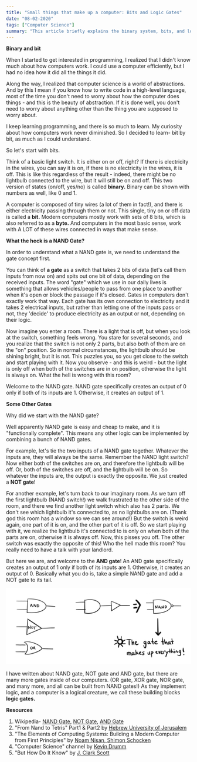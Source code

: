 ```yaml
---
title: "Small things that make up a computer: Bits and Logic Gates"
date: "08-02-2020"
tags: ["Computer Science"]
summary: "This article briefly explains the binary system, bits, and logic gates. It also talks about a very weird room with crazy light switches."
---
```


**Binary and bit**

When I started to get interested in programming, I realized that I didn't know much about how computers work. I could use a computer efficiently, but I had no idea how it did all the things it did.

Along the way, I realized that computer science is a world of abstractions. And by this I mean if you know how to write code in a high-level language, most of the time you don't need to worry about how the computer does things - and this is the beauty of abstraction. If it is done well, you don't need to worry about anything other than the thing you are supposed to worry about.

I keep learning programming, and there is so much to learn. My curiosity about how computers work never diminished. So I decided to learn- bit by bit, as much as I could understand.

So let's start with bits.

Think of a basic light switch. It is either on or off, right? If there is electricity in the wires, you can say it is on, if there is no electricity in the wires, it is off. This is like this regardless of the result - indeed, there might be no lightbulb connected to the wire, but it will still be on and off. This two version of states (on/off, yes/no) is called **binary.** Binary can be shown with numbers as well, like 0 and 1.

A computer is composed of tiny wires (a lot of them in fact!), and there is either electricity passing through them or not. This single, tiny on or off data is called a **bit.** Modern computers mostly work with sets of 8 bits, which is also referred to as a **byte.** And computers in the most basic sense, work with A LOT of these wires connected in ways that make sense.

**What the heck is a NAND Gate?**

In order to understand what a NAND gate is, we need to understand the gate concept first.

You can think of **a gate** as a switch that takes 2 bits of data (let's call them inputs from now on) and spits out one bit of data, depending on the received inputs. The word "gate" which we use in our daily lives is something that allows vehicles/people to pass from one place to another when it's open or block the passage if it's closed. Gates in computers don't exactly work that way. Each gate has its own connection to electricity and it takes 2 electrical inputs, but rather than letting one of the inputs pass or not, they 'decide' to produce electricity as an output or not, depending on their logic.

Now imagine you enter a room. There is a light that is off, but when you look at the switch, something feels wrong. You stare for several seconds, and you realize that the switch is not only 2 parts, but also both of them are on the "on" position. So in normal circumstances, the lightbulb should be shining bright, but it is not. This puzzles you, so you get close to the switch and start playing with it. Now you observe - and this is weird - but the light is only off when both of the switches are in on position, otherwise the light is always on. What the hell is wrong with this room?

Welcome to the NAND gate. NAND gate specifically creates an output of 0 only if both of its inputs are 1. Otherwise, it creates an output of 1.

**Some Other Gates**

Why did we start with the NAND gate?

Well apparently NAND gate is easy and cheap to make, and it is "functionally complete". This means any other logic can be implemented by combining a bunch of NAND gates.

For example, let's tie the two inputs of a NAND gate together. Whatever the inputs are, they will always be the same. Remember the NAND light switch? Now either both of the switches are on, and therefore the lightbulb will be off. Or, both of the switches are off, and the lightbulb will be on. So whatever the inputs are, the output is exactly the opposite. We just created a **NOT gate**!

For another example, let's turn back to our imaginary room. As we turn off the first lightbulb (NAND switch!) we walk frustrated to the other side of the room, and there we find another light switch which also has 2 parts. We don't see which lightbulb it's connected to, as no lightbulbs are on. (Thank god this room has a window so we can see around!) But the switch is weird again, one part of it is on, and the other part of it is off. So we start playing with it, we realize the lightbulb it's connected to is only on when both of the parts are on, otherwise it is always off. Now, this pisses you off. The other switch was exactly the opposite of this! Who the hell made this room? You really need to have a talk with your landlord.

But here we are, and welcome to the **AND gate**! An AND gate specifically creates an output of 1 only if both of its inputs are 1. Otherwise, it creates an output of 0. Basically what you do is, take a simple NAND gate and add a NOT gate to its tail.

![Gates](../images/blog/gates/gates.png)

I have written about NAND gate, NOT gate and AND gate, but there are many more gates inside of our computers. (OR gate, XOR gate, NOR gate, and many more, and all can be built from NAND gates!) As they implement logic, and a computer is a logical creature, we call these building blocks **logic gates.**

**Resources**

1. Wikipedia- [NAND Gate](https://en.wikipedia.org/wiki/NAND_gate), [NOT Gate](<https://en.wikipedia.org/wiki/Inverter_(logic_gate)>), [AND Gate](https://en.wikipedia.org/wiki/AND_gate)
2. "From Nand to Tetris" Part1 & Part2 by [Hebrew University of Jerusalem](https://www.nand2tetris.org/)
3. "The Elements of Computing Systems: Building a Modern Computer from First Principles" by [Noam Nisan, Shimon Schocken](https://www.goodreads.com/book/show/910789.The_Elements_of_Computing_Systems)
4. "Computer Science" channel by [Kevin Drumm](https://www.youtube.com/c/KevinDrumm/videos)
5. "But How Do It Know" by [J. Clark Scott](http://www.buthowdoitknow.com/index.html)
